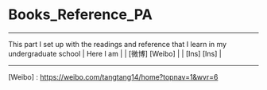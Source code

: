 # Books_Reference_PA
----
This part I set up with the readings and reference that I learn in my undergraduate school 
| Here I am | 
| [微博] [Weibo] |
| [Ins] [Ins] | 





****
[Weibo] : https://weibo.com/tangtang14/home?topnav=1&wvr=6
